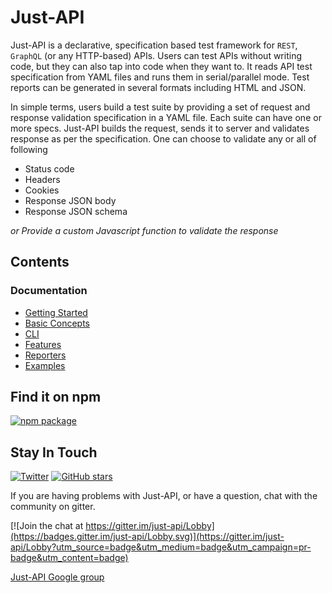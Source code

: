 # Just-API
Just-API is a declarative, specification based test framework for `REST`, `GraphQL` (or any HTTP-based) APIs. Users can test APIs without writing code, but they can also tap into code when they want to. It reads API test specification from YAML files and runs them in serial/parallel mode. Test reports can be generated in several formats including HTML and JSON.
<br>

In simple terms, users build a test suite by providing a set of request and response validation specification in a YAML file. Each suite can have one or more specs. Just-API builds the request, sends it to server and validates response as per the specification.
One can choose to validate any or all of following

- Status code
- Headers
- Cookies
- Response JSON body
- Response JSON schema

_or Provide a custom Javascript function to validate the response_

## Contents

### Documentation

- [Getting Started](getting-started)
- [Basic Concepts](basic-concepts)
- [CLI](CLI)
- [Features](features)
- [Reporters](reporters)
- [Examples](examples)

## Find it on npm
[![npm package](https://nodei.co/npm/just-api.png?downloads=true&downloadRank=true&stars=true)](https://www.npmjs.com/package/just-api)
## Stay In Touch

[![Twitter](https://img.shields.io/twitter/follow/just_api_.svg?style=social&label=Follow)](https://twitter.com/intent/follow?screen_name=just_api_)     [![GitHub stars](https://img.shields.io/github/stars/kiranz/just-api.svg?style=social&label=Star)](https://github.com/kiranz/just-api)

If you are having problems with Just-API, or have a question, chat with the community on gitter.

[![Join the chat at https://gitter.im/just-api/Lobby](https://badges.gitter.im/just-api/Lobby.svg)](https://gitter.im/just-api/Lobby?utm_source=badge&utm_medium=badge&utm_campaign=pr-badge&utm_content=badge)


[Just-API Google group](https://groups.google.com/forum/#!forum/just-api)